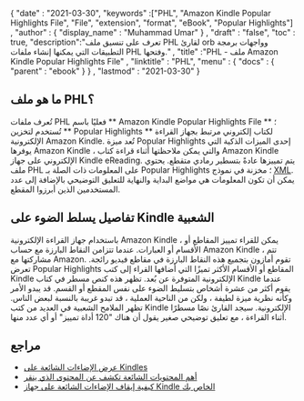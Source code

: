 {
  "date" : "2021-03-30",
  "keywords" :["PHL", "Amazon Kindle Popular Highlights File", "File", "extension", "format", "eBook", "Popular Highlights"] ,
  "author" : {
    "display_name" : "Muhammad Umar"
} ,
  "draft" : "false",
  "toc" : true,
  "description":"تعرف على تنسيق ملف PHL لقارئ orb وواجهات برمجة التطبيقات التي يمكنها إنشاء ملفات PHL وفتحها." ,
  "title" :"PHL - ملف Amazon Kindle Popular Highlights File" ,
  "linktitle" : "PHL",
  "menu" : {
    "docs" : {
      "parent" : "ebook"
}
} ,
  "lastmod" : "2021-03-30"
}

## ما هو ملف PHL؟

تُعرف ملفات PHL فعليًا باسم ** Amazon Kindle Popular Highlights File ** ؛ تُستخدم لتخزين ** Popular Highlights ** لكتاب إلكتروني مرتبط بجهاز القراءة الإلكترونية Amazon Kindle. تُعد ميزة Popular Highlights إحدى الميزات الذكية التي يوفرها Amazon Kindle ، والتي يمكن ملاحظتها أثناء قراءة كتاب Amazon Kindle الإلكتروني على جهاز Kindle eReading. يتم تمييزها عادةً بتسطير رمادي متقطع. يحتوي ملف PHL على المعلومات ذات الصلة بـ Popular Highlights ؛ مخزنة في نموذج [XML](/ar/web/xml/). يمكن أن تكون المعلومات هي مواضع البداية والنهاية للتعليق التوضيحي بالإضافة إلى عدد المستخدمين الذين أبرزوا المقطع.

## تفاصيل يسلط الضوء على Kindle الشعبية

باستخدام جهاز القراءة الإلكترونية Amazon Kindle ، يمكن للقراء تمييز المقاطع أو الأقسام أو العبارات. عندما تتزامن النقاط البارزة مع حساب Amazon Kindle ، تتم مشاركتها مع Amazon. تقوم أمازون بتجميع هذه النقاط البارزة في مقاطع فيديو رائجة. تعرض Popular Highlights المقاطع أو الأقسام الأكثر تميزًا التي أضافها القراء إلى كتب Kindle الإلكترونية المتوفرة عن بُعد. تظهر هذه كنص مسطر في كتاب Kindle عندما يقوم أكثر من عشرة أشخاص بتسليط الضوء على نفس المقطع أو القسم. قد يبدو الأمر وكأنه نظرية ميزة لطيفة ، ولكن من الناحية العملية ، قد تبدو غريبة بالنسبة لبعض الناس. تظهر الملامح الشعبية في العديد من كتب Kindle الإلكترونية. سيجد القارئ نصًا مسطرًا أثناء القراءة ، مع تعليق توضيحي صغير يقول أن هناك "120 أداة تمييز" أو أي عدد منها.

## مراجع

* [عرض الإضاءات الشائعة على Kindles](https://en.wikipedia.org/wiki/Orb_Books)
* [أهم المحتويات الشائعة تكشف عن المحتوى الذي ينقر](https://www.searchenginepeople.com/blog/kindle-highlights.html)
* [كيفية إيقاف الإضاءات الشائعة على جهاز Kindle الخاص بك](https://www.howtogeek.com/355701/how-to-turn-off-popular-highlights-on-your-kindle)


